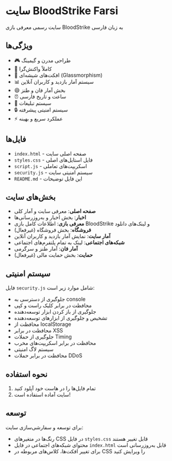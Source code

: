# سایت BloodStrike Farsi

سایت رسمی معرفی بازی BloodStrike به زبان فارسی

## ویژگی‌ها

- 🎮 طراحی مدرن و گیمینگ
- 📱 کاملاً واکنش‌گرا
- 🎨 افکت‌های شیشه‌ای (Glassmorphism)
- 📊 سیستم آمار بازدید و کاربران آنلاین
- 😄 بخش آمار فان و طنز
- ⏰ ساعت و تاریخ فارسی
- 📢 سیستم تبلیغات
- 🔒 سیستم امنیتی پیشرفته
- ⚡ عملکرد سریع و بهینه

## فایل‌ها

- `index.html` - صفحه اصلی سایت
- `styles.css` - فایل استایل‌های اصلی
- `script.js` - اسکریپت‌های تعاملی
- `security.js` - سیستم امنیتی سایت
- `README.md` - این فایل توضیحات

## بخش‌های سایت

- **صفحه اصلی**: معرفی سایت و آمار کلی
- **اخبار**: بخش اخبار و به‌روزرسانی‌ها
- **معرفی بازی**: اطلاعات کامل بازی BloodStrike و لینک‌های دانلود
- **فروشگاه**: بخش فروشگاه (غیرفعال)
- **آمار سایت**: نمایش آمار بازدید و کاربران آنلاین
- **شبکه‌های اجتماعی**: لینک به تمام پلتفرم‌های اجتماعی
- **آمار فان**: آمار طنز و سرگرمی
- **حمایت**: بخش حمایت مالی (غیرفعال)

## سیستم امنیتی

فایل `security.js` شامل موارد زیر است:
- جلوگیری از دسترسی به console
- محافظت در برابر کلیک راست و کپی
- جلوگیری از باز کردن ابزار توسعه‌دهنده
- تشخیص و جلوگیری از ابزارهای توسعه‌دهنده
- محافظت از localStorage
- محافظت در برابر XSS
- جلوگیری از حملات Timing
- محافظت در برابر اسکریپت‌های مخرب
- سیستم لاگ امنیتی
- محافظت در برابر حملات DDoS

## نحوه استفاده

1. تمام فایل‌ها را در هاست خود آپلود کنید
2. سایت آماده استفاده است!

## توسعه

برای توسعه و سفارشی‌سازی سایت:

- رنگ‌ها در متغیرهای CSS در فایل `styles.css` قابل تغییر هستند
- محتوای شبکه‌های اجتماعی در فایل `index.html` قابل به‌روزرسانی است
- برای تغییر افکت‌ها، کلاس‌های مربوطه در CSS را ویرایش کنید
